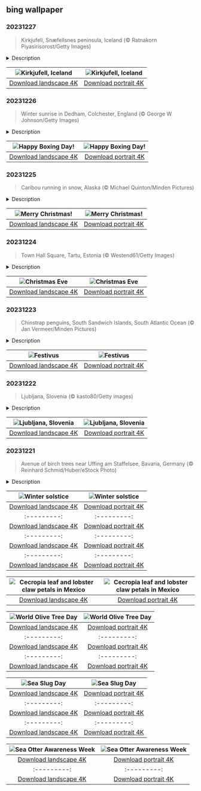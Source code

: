 ## bing wallpaper

### 20231227

> Kirkjufell, Snæfellsnes peninsula, Iceland (© Ratnakorn Piyasirisorost/Getty Images)

<details>
<summary>Description</summary>

> From glaciers and waterfalls to volcanoes and black sand beaches, Iceland's Snæfellsnes peninsula has 'GoT' it all. Pictured here is the 1,519-foot-high Kirkjufell, a hill often called 'Church Mountain,' as it is said to resemble a steeple. In fact, it is a nunatak, a rock formation that protrudes through an ice sheet or glacier. You might recognize it from the 'Game of Thrones' series, where it featured in a scene set north of the colossal ice wall. When it's not starring on TV, it is popular with photographers thanks to its unusual shape, coastal location, and colors that shift with the seasons. And if you're lucky, and the weather conditions align, Kirkjufell offers a magnificent view of the northern lights.
> 
> 
> 
> 

</details>

| ![Kirkjufell, Iceland](https://cn.bing.com/th?id=OHR.KirkjufellAurora_EN-US0249270913_UHD.jpg&pid=hp&w=400&h=224&rs=1&c=4) | ![Kirkjufell, Iceland](https://cn.bing.com/th?id=OHR.KirkjufellAurora_EN-US0249270913_1080x1920.jpg&pid=hp&w=155&h=315&rs=1&c=4) |
|:---------:|:---------:|
| [Download landscape 4K](https://cn.bing.com/th?id=OHR.KirkjufellAurora_EN-US0249270913_UHD.jpg) | [Download portrait 4K](https://cn.bing.com/th?id=OHR.KirkjufellAurora_EN-US0249270913_1080x1920.jpg) |

### 20231226

> Winter sunrise in Dedham, Colchester, England (© George W Johnson/Getty Images)

<details>
<summary>Description</summary>

> The holiday season isn't quite over! December 26 marks Boxing Day—a popular day to get outside and enjoy a walk after a day of indulgence. Our homepage image shows a wintry sunrise over fields near the village of Dedham, in Colchester, England¬—perfect walking country.
> 
> Boxing Day is observed in the UK and some other countries including Canada and Australia. It's thought to have originated from the old British tradition of giving boxes filled with presents to servants on the day after Christmas. These days, Boxing Day is often associated with sporting events. It’s a big day for soccer in the UK and horse races are held across the country, including the historic King George VI Chase at Kempton Park Racecourse. Meanwhile in Canada, ice hockey fans gather to cheer on their favorite teams. Just like winter sunshine, the holiday season ends sooner than you think, so make the most of it!
> 
> 

</details>

| ![Happy Boxing Day!](https://cn.bing.com/th?id=OHR.BoxingDaySunrise_EN-US9951041123_UHD.jpg&pid=hp&w=400&h=224&rs=1&c=4) | ![Happy Boxing Day!](https://cn.bing.com/th?id=OHR.BoxingDaySunrise_EN-US9951041123_1080x1920.jpg&pid=hp&w=155&h=315&rs=1&c=4) |
|:---------:|:---------:|
| [Download landscape 4K](https://cn.bing.com/th?id=OHR.BoxingDaySunrise_EN-US9951041123_UHD.jpg) | [Download portrait 4K](https://cn.bing.com/th?id=OHR.BoxingDaySunrise_EN-US9951041123_1080x1920.jpg) |

### 20231225

> Caribou running in snow, Alaska (© Michael Quinton/Minden Pictures)

<details>
<summary>Description</summary>

> Dashing through the snow on our homepage today, reindeer, or caribou as they are known here in North America, have been synonymous with Christmas for two centuries. American writer Clement Clarke Moore is credited with popularizing them as Santa's helpers in the poem 'A Visit from St. Nicholas,' first published in 1823. And no wonder Santa picked them. With two layers of fur and eyes that adapt to the Arctic's shifting light levels, reindeer are very versatile. You likely won't see them fly, but you might find a herd migrating from tundra to forest in the North Polar Region, North America, Northern Europe, or Siberia. Their hooves can expand or shrink according to ground conditions, keeping their heavy frame stable on soft ground in summer, ice in winter, and steep rooftops at Christmas. If you're celebrating Christmas today, we wish you a merry one.
> 
> 
> 
> 

</details>

| ![Merry Christmas!](https://cn.bing.com/th?id=OHR.CaribouChristmas_EN-US9744655068_UHD.jpg&pid=hp&w=400&h=224&rs=1&c=4) | ![Merry Christmas!](https://cn.bing.com/th?id=OHR.CaribouChristmas_EN-US9744655068_1080x1920.jpg&pid=hp&w=155&h=315&rs=1&c=4) |
|:---------:|:---------:|
| [Download landscape 4K](https://cn.bing.com/th?id=OHR.CaribouChristmas_EN-US9744655068_UHD.jpg) | [Download portrait 4K](https://cn.bing.com/th?id=OHR.CaribouChristmas_EN-US9744655068_1080x1920.jpg) |

### 20231224

> Town Hall Square, Tartu, Estonia (© Westend61/Getty Images)

<details>
<summary>Description</summary>

> There's a certain magic in knowing that, around the world, shops are closing, streets are emptying, and friends and families are gathering to celebrate Christmas Eve. We each have our own traditions, from filling stockings to hosting parties and playing festive music. Today's twilight homepage shows the gleaming lights and Christmas trees of Town Hall Square in Tartu, Estonia's second-largest city. Tartu's Christmas fair has a merry atmosphere, featuring sleigh rides, fire kettles, and wooden animal carousels, while serving up smoked meats, hot drinks, and gingerbread. Whether you're partying or cozying up with a cup of hot cocoa, embrace the Christmas spirit on this peaceful night—and don't forget the milk and cookies!
> 
> 
> 
> 

</details>

| ![Christmas Eve](https://cn.bing.com/th?id=OHR.EstoniaXmasEve_EN-US9431079565_UHD.jpg&pid=hp&w=400&h=224&rs=1&c=4) | ![Christmas Eve](https://cn.bing.com/th?id=OHR.EstoniaXmasEve_EN-US9431079565_1080x1920.jpg&pid=hp&w=155&h=315&rs=1&c=4) |
|:---------:|:---------:|
| [Download landscape 4K](https://cn.bing.com/th?id=OHR.EstoniaXmasEve_EN-US9431079565_UHD.jpg) | [Download portrait 4K](https://cn.bing.com/th?id=OHR.EstoniaXmasEve_EN-US9431079565_1080x1920.jpg) |

### 20231223

> Chinstrap penguins, South Sandwich Islands, South Atlantic Ocean (© Jan Vermeer/Minden Pictures)

<details>
<summary>Description</summary>

> Family time during the holidays isn't always harmonious. Sometimes you might be tempted to channel this chinstrap penguin and give your nearest and dearest an earful. If you need a break from all the seasonal joy, Festivus might be the holiday for you. The idea was popularized in a 'Seinfeld' episode, which detailed the Costanza family's December 23 traditions, including putting up an unadorned aluminum Festivus pole and airing their year-end personal grievances. Since the episode debuted in 1997, Festivus has taken on a life of its own both among fans and people looking for an alternative way to celebrate the season. While most embrace the trappings of the holiday season, Festivus is for the rest of us.
> 
> 
> 
> 

</details>

| ![Festivus](https://cn.bing.com/th?id=OHR.FestivusPenguins_EN-US9322662873_UHD.jpg&pid=hp&w=400&h=224&rs=1&c=4) | ![Festivus](https://cn.bing.com/th?id=OHR.FestivusPenguins_EN-US9322662873_1080x1920.jpg&pid=hp&w=155&h=315&rs=1&c=4) |
|:---------:|:---------:|
| [Download landscape 4K](https://cn.bing.com/th?id=OHR.FestivusPenguins_EN-US9322662873_UHD.jpg) | [Download portrait 4K](https://cn.bing.com/th?id=OHR.FestivusPenguins_EN-US9322662873_1080x1920.jpg) |

### 20231222

> Ljubljana, Slovenia (© kasto80/Getty images)

<details>
<summary>Description</summary>

> What a lovely city! The Slavic word 'ljub' means 'to love,' and it's right there in the name of Slovenia's capital city, Ljubljana, and the Ljubljanica River that runs through it. This relatively small capital, with a population of just under 300,000, grew up on a trade route connecting the northern Adriatic Sea and the Danube region. While modern buildings skirt the city's periphery, its core preserves historic structures, some of which date back to ancient Rome. The Ljubljana Castle, pictured in the center of today's homepage image, has towered over the city for 900 years. Other sights include the Triple Bridge, the Dragon Bridge, and the historic Old Town. Keep an eye out while you stroll around; you might encounter the city's symbol, the Ljubljana Dragon.
> 
> 
> 
> 

</details>

| ![Ljubljana, Slovenia](https://cn.bing.com/th?id=OHR.LjubljanaLights_EN-US9215683814_UHD.jpg&pid=hp&w=400&h=224&rs=1&c=4) | ![Ljubljana, Slovenia](https://cn.bing.com/th?id=OHR.LjubljanaLights_EN-US9215683814_1080x1920.jpg&pid=hp&w=155&h=315&rs=1&c=4) |
|:---------:|:---------:|
| [Download landscape 4K](https://cn.bing.com/th?id=OHR.LjubljanaLights_EN-US9215683814_UHD.jpg) | [Download portrait 4K](https://cn.bing.com/th?id=OHR.LjubljanaLights_EN-US9215683814_1080x1920.jpg) |

### 20231221

> Avenue of birch trees near Uffing am Staffelsee, Bavaria, Germany (© Reinhard Schmid/Huber/eStock Photo)

<details>
<summary>Description</summary>

> Frost-covered birch trees add a graceful touch to this winter landscape in the German state of Bavaria. This region is home to the villages of Uffing and Schöffau, on the shores of Staffelsee lake, and is often covered in mist and snow, creating an ethereal ambience. A winter chill is to be expected today, on the shortest day of the year. Typically falling on December 21, the solstice marks the beginning of winter in the Northern Hemisphere. While we're wrapping up warm, the Southern Hemisphere is celebrating the start of summer on their longest day of the year.
> 
> 
> 
> 

</details>

| ![Winter solstice](https://cn.bing.com/th?id=OHR.BavarianSolstice_EN-US9111666986_UHD.jpg&pid=hp&w=400&h=224&rs=1&c=4) | ![Winter solstice](https://cn.bing.com/th?id=OHR.BavarianSolstice_EN-US9111666986_1080x1920.jpg&pid=hp&w=155&h=315&rs=1&c=4) |
|:---------:|:---------:|
| [Download landscape 4K](https://cn.bing.com/th?id=OHR.BavarianSolstice_EN-US9111666986_UHD.jpg) | [Download portrait 4K](https://cn.bing.com/th?id=OHR.BavarianSolstice_EN-US9111666986_1080x1920.jpg) |.jpg) | [Download portrait 4K](https://cn.bing.com/th?id=OHR.LjubljanaLights_ZH-CN3179297953_1080x1920.jpg) |s=1&c=4) |
|:---------:|:---------:|
| [Download landscape 4K](https://cn.bing.com/th?id=OHR.AlpsCastles_EN-US9735484506_UHD.jpg) | [Download portrait 4K](https://cn.bing.com/th?id=OHR.AlpsCastles_EN-US9735484506_1080x1920.jpg) |5219587_1080x1920.jpg) |p&w=400&h=224&rs=1&c=4) | ![National Bison Day](https://cn.bing.com/th?id=OHR.BisonSnow_EN-US6764351912_1080x1920.jpg&pid=hp&w=155&h=315&rs=1&c=4) |
|:---------:|:---------:|
| [Download landscape 4K](https://cn.bing.com/th?id=OHR.BisonSnow_EN-US6764351912_UHD.jpg) | [Download portrait 4K](https://cn.bing.com/th?id=OHR.BisonSnow_EN-US6764351912_1080x1920.jpg) |6_UHD.jpg) | [Download portrait 4K](https://cn.bing.com/th?id=OHR.DeathValleySalt_EN-US1068737086_1080x1920.jpg) |N-US0948108910_1080x1920.jpg) |ing.com/th?id=OHR.EagleTree_EN-US8588984234_1080x1920.jpg) |d portrait 4K](https://cn.bing.com/th?id=OHR.SurfSanDiego_EN-US0761983664_1080x1920.jpg) |?id=OHR.CormorantBridge_EN-US1902862286_1080x1920.jpg) |om/th?id=OHR.AmericanWetlands_EN-US1844827155_1080x1920.jpg&pid=hp&w=155&h=315&rs=1&c=4) |
|:---------:|:---------:|
| [Download landscape 4K](https://cn.bing.com/th?id=OHR.AmericanWetlands_EN-US1844827155_UHD.jpg) | [Download portrait 4K](https://cn.bing.com/th?id=OHR.AmericanWetlands_EN-US1844827155_1080x1920.jpg) |9784_UHD.jpg) | [Download portrait 4K](https://cn.bing.com/th?id=OHR.RedPlanetDay_EN-US9693219784_1080x1920.jpg) |r claw is often cultivated as an ornamental plant for tropical gardens. Gardeners looking to attract birds love the Heliconia because its plentiful nectar draws hummingbirds to its downward-facing flowers. Those same flowers have special recognition in Bolivia as 'patujú,' the national flower, which appears on one of the country's flags.
> 
> 

</details>

| ![Cecropia leaf and lobster claw petals in Mexico](https://cn.bing.com/th?id=OHR.Cecropia_EN-US9602789937_UHD.jpg&pid=hp&w=400&h=224&rs=1&c=4) | ![Cecropia leaf and lobster claw petals in Mexico](https://cn.bing.com/th?id=OHR.Cecropia_EN-US9602789937_1080x1920.jpg&pid=hp&w=155&h=315&rs=1&c=4) |
|:---------:|:---------:|
| [Download landscape 4K](https://cn.bing.com/th?id=OHR.Cecropia_EN-US9602789937_UHD.jpg) | [Download portrait 4K](https://cn.bing.com/th?id=OHR.Cecropia_EN-US9602789937_1080x1920.jpg) |though olive trees do not grow very tall, usually no more than 30 feet, they live a very long time. One of the oldest known trees in the world, in Portugal, is believed to be 3,350 years old. Many live for millennia, their trunks growing thick and gnarled, and their branches bearing fruit century after century. As civilizations rise and fall around them, these hardy trees remain resilient and steadfast.
> 
> 

</details>

| ![World Olive Tree Day](https://cn.bing.com/th?id=OHR.OliveTreeDay_EN-US9460125670_UHD.jpg&pid=hp&w=400&h=224&rs=1&c=4) | ![World Olive Tree Day](https://cn.bing.com/th?id=OHR.OliveTreeDay_EN-US9460125670_1080x1920.jpg&pid=hp&w=155&h=315&rs=1&c=4) |
|:---------:|:---------:|
| [Download landscape 4K](https://cn.bing.com/th?id=OHR.OliveTreeDay_EN-US9460125670_UHD.jpg) | [Download portrait 4K](https://cn.bing.com/th?id=OHR.OliveTreeDay_EN-US9460125670_1080x1920.jpg) |pid=hp&w=155&h=315&rs=1&c=4) |
|:---------:|:---------:|
| [Download landscape 4K](https://cn.bing.com/th?id=OHR.MonksMound_EN-US9323884241_UHD.jpg) | [Download portrait 4K](https://cn.bing.com/th?id=OHR.MonksMound_EN-US9323884241_1080x1920.jpg) |](https://cn.bing.com/th?id=OHR.Calacas_EN-US6430903741_UHD.jpg) | [Download portrait 4K](https://cn.bing.com/th?id=OHR.Calacas_EN-US6430903741_1080x1920.jpg) |.com/th?id=OHR.SealRiver_EN-US6267835630_1080x1920.jpg&pid=hp&w=155&h=315&rs=1&c=4) |
|:---------:|:---------:|
| [Download landscape 4K](https://cn.bing.com/th?id=OHR.SealRiver_EN-US6267835630_UHD.jpg) | [Download portrait 4K](https://cn.bing.com/th?id=OHR.SealRiver_EN-US6267835630_1080x1920.jpg) |e a more fitting name. Someone call Terry.
> 
> 

</details>

| ![Sea Slug Day](https://cn.bing.com/th?id=OHR.SeaAngel_EN-US5531672696_UHD.jpg&pid=hp&w=400&h=224&rs=1&c=4) | ![Sea Slug Day](https://cn.bing.com/th?id=OHR.SeaAngel_EN-US5531672696_1080x1920.jpg&pid=hp&w=155&h=315&rs=1&c=4) |
|:---------:|:---------:|
| [Download landscape 4K](https://cn.bing.com/th?id=OHR.SeaAngel_EN-US5531672696_UHD.jpg) | [Download portrait 4K](https://cn.bing.com/th?id=OHR.SeaAngel_EN-US5531672696_1080x1920.jpg) |OHR.DarkSkyAcadia_EN-US6966527964_1080x1920.jpg) |.bing.com/th?id=OHR.GoldenJellyfish_EN-US6743816471_1080x1920.jpg&pid=hp&w=155&h=315&rs=1&c=4) |
|:---------:|:---------:|
| [Download landscape 4K](https://cn.bing.com/th?id=OHR.GoldenJellyfish_EN-US6743816471_UHD.jpg) | [Download portrait 4K](https://cn.bing.com/th?id=OHR.GoldenJellyfish_EN-US6743816471_1080x1920.jpg) |ng.com/th?id=OHR.LastDollarRoad_EN-US7923638318_UHD.jpg&pid=hp&w=400&h=224&rs=1&c=4) | ![First day of autumn](https://cn.bing.com/th?id=OHR.LastDollarRoad_EN-US7923638318_1080x1920.jpg&pid=hp&w=155&h=315&rs=1&c=4) |
|:---------:|:---------:|
| [Download landscape 4K](https://cn.bing.com/th?id=OHR.LastDollarRoad_EN-US7923638318_UHD.jpg) | [Download portrait 4K](https://cn.bing.com/th?id=OHR.LastDollarRoad_EN-US7923638318_1080x1920.jpg) |ppers who hunted otters to near extinction before they were protected by law. Although sea otter populations have rebounded, they are still considered endangered. Otters live along the Pacific Coast of North America, from California up to Alaska. Although they can walk on land, they almost never find the need or desire to, even when it's nap time. When they're ready for a snooze, they'll raft up, wrap themselves in a strand of kelp to keep them from drifting away, and recline on the world's biggest waterbed.

</details>

| ![Sea Otter Awareness Week](https://cn.bing.com/th?id=OHR.SitkaOtters_EN-US7714053956_UHD.jpg&pid=hp&w=400&h=224&rs=1&c=4) | ![Sea Otter Awareness Week](https://cn.bing.com/th?id=OHR.SitkaOtters_EN-US7714053956_1080x1920.jpg&pid=hp&w=155&h=315&rs=1&c=4) |
|:---------:|:---------:|
| [Download landscape 4K](https://cn.bing.com/th?id=OHR.SitkaOtters_EN-US7714053956_UHD.jpg) | [Download portrait 4K](https://cn.bing.com/th?id=OHR.SitkaOtters_EN-US7714053956_1080x1920.jpg) |oo_EN-US7569665443_UHD.jpg&pid=hp&w=400&h=224&rs=1&c=4) | ![World Bamboo Day](https://cn.bing.com/th?id=OHR.ArashiyamaBamboo_EN-US7569665443_1080x1920.jpg&pid=hp&w=155&h=315&rs=1&c=4) |
|:---------:|:---------:|
| [Download landscape 4K](https://cn.bing.com/th?id=OHR.ArashiyamaBamboo_EN-US7569665443_UHD.jpg) | [Download portrait 4K](https://cn.bing.com/th?id=OHR.ArashiyamaBamboo_EN-US7569665443_1080x1920.jpg) |